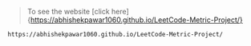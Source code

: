 > To see the website [click here] {https://abhishekpawar1060.github.io/LeetCode-Metric-Project/}
```
https://abhishekpawar1060.github.io/LeetCode-Metric-Project/
```
